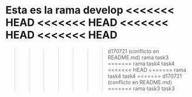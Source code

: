 Esta es la rama develop
<<<<<<< HEAD
<<<<<<< HEAD
<<<<<<< HEAD
<<<<<<< HEAD
=======
>>>>>>> d170721 (conflicto en README.md)
rama task3
=======
rama task4
>>>>>>> task4
<<<<<<< HEAD
=======
rama task4
>>>>>>> task4
=======
>>>>>>> d170721 (conflicto en README.md)
=======
rama task3
>>>>>>> task3
